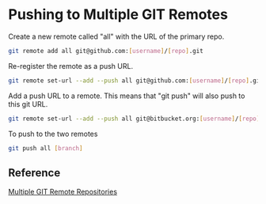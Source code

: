 
# Pushing to Multiple GIT Remotes

Create a new remote called "all" with the URL of the primary repo.

```bash
git remote add all git@github.com:[username]/[repo].git
```

Re-register the remote as a push URL.

```bash
git remote set-url --add --push all git@github.com:[username]/[repo].git
```

Add a push URL to a remote. This means that "git push" will also push to this git URL.

```bash
git remote set-url --add --push all git@bitbucket.org:[username]/[repo].git
```

To push to the two remotes

```bash
git push all [branch]
```

## Reference

[Multiple GIT Remote Repositories](https://jigarius.com/blog/multiple-git-remote-repositories)
